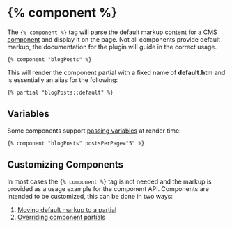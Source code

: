 # {% component %}

The `{% component %}` tag will parse the default markup content for a [CMS component](../cms/components.md) and display it on the page. Not all components provide default markup, the documentation for the plugin will guide in the correct usage.

```twig
{% component "blogPosts" %}
```

This will render the component partial with a fixed name of **default.htm** and is essentially an alias for the following:

```twig
{% partial "blogPosts::default" %}
```

## Variables

Some components support [passing variables](../cms/components.md#passing-variables-to-components) at render time:

```twig
{% component "blogPosts" postsPerPage="5" %}
```

## Customizing Components

In most cases the `{% component %}` tag is not needed and the markup is provided as a usage example for the component API. Components are intended to be customized, this can be done in two ways:

1. [Moving default markup to a partial](../cms/components.md#moving-default-markup-to-a-partial)
1. [Overriding component partials](../cms/components.md#overriding-component-partials)
